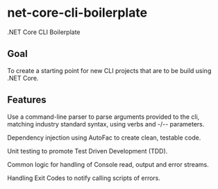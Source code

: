 # net-core-cli-boilerplate
.NET Core CLI Boilerplate

## Goal

To create a starting point for new CLI projects that are to be build using .NET Core.

## Features

Use a command-line parser to parse arguments provided to the cli, matching industry standard syntax, using verbs and -/-- parameters.

Dependency injection using AutoFac to create clean, testable code.

Unit testing to promote Test Driven Development (TDD).

Common logic for handling of Console read, output and error streams.

Handling Exit Codes to notify calling scripts of errors.
